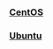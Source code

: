 ### [CentOS](https://github.com/AV-ghub/PostgreSQL-Cloud-Solutions/blob/main/Linux/CentOS/Intro/Installation/001%20Installation.md)

### [Ubuntu](https://github.com/AV-ghub/PostgreSQL-Cloud-Solutions/blob/main/Linux/Ubuntu/001%20Installation.md)
